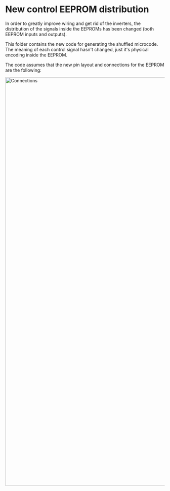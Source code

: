 # New control EEPROM distribution

In order to greatly improve wiring and get rid of the inverters, the distribution of the signals inside the EEPROMs has been changed (both EEPROM inputs and outputs).

This folder contains the new code for generating the shuffled microcode. The meaning of each control signal hasn't changed, just it's physical encoding inside the EEPROM.

The code assumes that the new pin layout and connections for the EEPROM are the following:

<img src="https://github.com/p-rivero/CESCA/blob/master/CESC%20Computer/EEPROM%20Programmer/Microcode/New%20distribution/Pin%20connections.jpg?raw=true" alt="Connections" width="700" height="1286">
